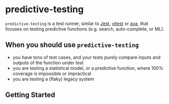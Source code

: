 # predictive-testing

`predictive-testing` is a test runner, simlar to [Jest](https://jestjs.io/), [vitest](https://vitest.dev/) or [ava](https://github.com/avajs/ava), that focuses on testing predictive functions (e.g. search, auto-complete, or ML).

## When you should use `predictive-testing`

- you have tons of test cases, and your tests purely compare
  inputs and outputs of the function under test
- you are testing a statistical model, or a predictive function, where 100%
  coverage is impossible or impractical
- you are testing a (flaky) legacy system

## Getting Started
